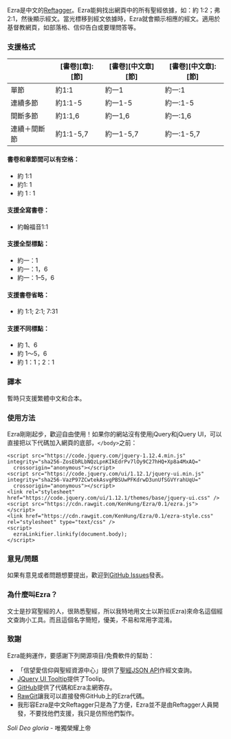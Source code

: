 Ezra是中文的[Reftagger](https://reftagger.com/)。Ezra能夠找出網頁中的所有聖經依據，如：約 1:2；弗 2:1，然後顯示經文。當光標移到經文依據時，Ezra就會顯示相應的經文。適用於基督教網頁，如部落格、信仰告白或要理問答等。

### 支援格式
|           |[書卷][章]:[節]|[書卷][中文章][節]|[書卷][中文章]:[節]|
|-----------|--------------|----------------|-----------------|
|單節        |約1:1         |約一1            |約一:1           |
|連續多節    |約1:1-5       |約一1-5          |約一:1-5          |
|間斷多節    |約1:1,6       |約一1,6          |約一:1,6          |
|連續＋間斷節 |約1:1-5,7     |約一1-5,7        |約一:1-5,7       |

#### 書卷和章節間可以有空格：
* 約 1:1
* 約1: 1
* 約 1 : 1

#### 支援全寫書卷：
* 約翰福音1:1

#### 支援全型標點：
* 約一：1
* 約一：1，6
* 約一：1–5，6

#### 支援書卷省略：
* 約 1:1; 2:1; 7:31

#### 支援不同標點：
* 約 1、6
* 約 1～5，6
* 約 1：1；2：1

### 譯本
暫時只支援繁體中文和合本。

### 使用方法
Ezra剛剛起步，歡迎自由使用！如果你的網站沒有使用jQuery和jQuery UI，可以直接把以下代碼加入網頁的底部，```</body>```之前：

    <script src="https://code.jquery.com/jquery-1.12.4.min.js" integrity="sha256-ZosEbRLbNQzLpnKIkEdrPv7lOy9C27hHQ+Xp8a4MxAQ="
      crossorigin="anonymous"></script>
    <script src="https://code.jquery.com/ui/1.12.1/jquery-ui.min.js" integrity="sha256-VazP97ZCwtekAsvgPBSUwPFKdrwD3unUfSGVYrahUqU="
      crossorigin="anonymous"></script>
    <link rel="stylesheet" href="https://code.jquery.com/ui/1.12.1/themes/base/jquery-ui.css" />
    <script src="https://cdn.rawgit.com/KenHung/Ezra/0.1/ezra.js"></script>
    <link href="https://cdn.rawgit.com/KenHung/Ezra/0.1/ezra-style.css" rel="stylesheet" type="text/css" />
    <script>
      ezraLinkifier.linkify(document.body);
    </script>

### 意見/問題
如果有意見或者問題想要提出，歡迎到[GitHub Issues](https://github.com/KenHung/Ezra/issues/new)發表。

### 為什麼叫Ezra？
文士是抄寫聖經的人，很熟悉聖經，所以我特地用文士以斯拉(Ezra)來命名這個經文查詢小工具。而且這個名字簡短，優美，不易和常用字混淆。

### 致謝
Ezra能夠運作，要感謝下列開源項目/免費軟件的幫助：

* 「信望愛信仰與聖經資源中心」提供了[聖經JSON API](https://bible.fhl.net/json/)作經文查詢。
* [JQuery UI Tooltip](https://jqueryui.com/tooltip/)提供了Toolip。
* [GitHub](https://github.com/)提供了代碼和Ezra主網寄存。
* [RawGit](https://rawgit.com/)讓我可以直接發佈GitHub上的Ezra代碼。
* 我形容Ezra是中文Reftagger只是為了方便，Ezra並不是由Reftagger人員開發，不要找他們支援，我只是仿照他們製作。

*Soli Deo gloria* - 唯獨榮耀上帝
